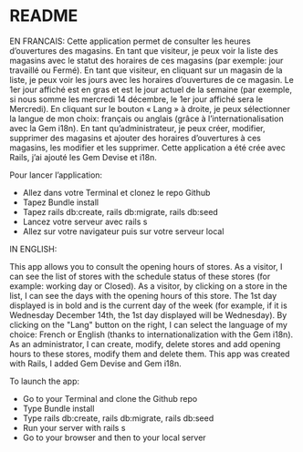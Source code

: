 # README

EN FRANCAIS:
Cette application permet de consulter les heures d’ouvertures des magasins.
En tant que visiteur, je peux voir la liste des magasins avec le statut des horaires de ces magasins (par exemple: jour travaillé ou Fermé).
En tant que visiteur, en cliquant sur un magasin de la liste, je peux voir les jours avec les horaires d’ouvertures de ce magasin.
Le 1er jour affiché est en gras et est le jour actuel de la semaine (par exemple, si nous somme les mercredi 14 décembre, le 1er jour affiché sera le Mercredi).
En cliquant sur le bouton « Lang » à droite, je peux sélectionner la langue de mon choix: français ou anglais (grâce à l’internationalisation avec la Gem i18n).
En tant qu’administrateur, je peux créer, modifier, supprimer des magasins et ajouter des horaires d’ouvertures à ces magasins, les modifier et les supprimer. 
Cette application a été crée avec Rails, j’ai ajouté les Gem Devise et i18n.

Pour lancer l’application:
- Allez dans votre Terminal et clonez le repo Github
- Tapez Bundle install
- Tapez rails db:create, rails db:migrate, rails db:seed
- Lancez votre serveur avec rails s 
- Allez sur votre navigateur puis sur votre serveur local


IN ENGLISH:

This app allows you to consult the opening hours of stores.
As a visitor, I can see the list of stores with the schedule status of these stores (for example: working day or Closed).
As a visitor, by clicking on a store in the list, I can see the days with the opening hours of this store.
The 1st day displayed is in bold and is the current day of the week (for example, if it is Wednesday December 14th, the 1st day displayed will be Wednesday).
By clicking on the "Lang" button on the right, I can select the language of my choice: French or English (thanks to internationalization with the Gem i18n).
As an administrator, I can create, modify, delete stores and add opening hours to these stores, modify them and delete them.
This app was created with Rails, I added Gem Devise and Gem i18n.

To launch the app:
- Go to your Terminal and clone the Github repo
- Type Bundle install
- Type rails db:create, rails db:migrate, rails db:seed
- Run your server with rails s
- Go to your browser and then to your local server
